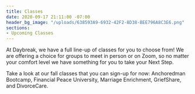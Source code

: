 ```yaml
---
title: Classes
date: 2020-09-17 21:11:00 -07:00
header_bg_image: "/uploads/638593A9-6932-42F2-8D38-BEE796A8C3E6.png"
sections:
- Upcoming Classes
---
```


At Daybreak, we have a full line-up of classes for you to choose from!  We are offering a choice for groups to meet in person or on Zoom, so no matter your comfort level we have something for you to take your Next Step.  

Take a look at our fall classes that you can sign-up for now:  Anchoredman Bootcamp, Financial Peace University, Marriage Enrichment, GriefShare, and DivorceCare.   